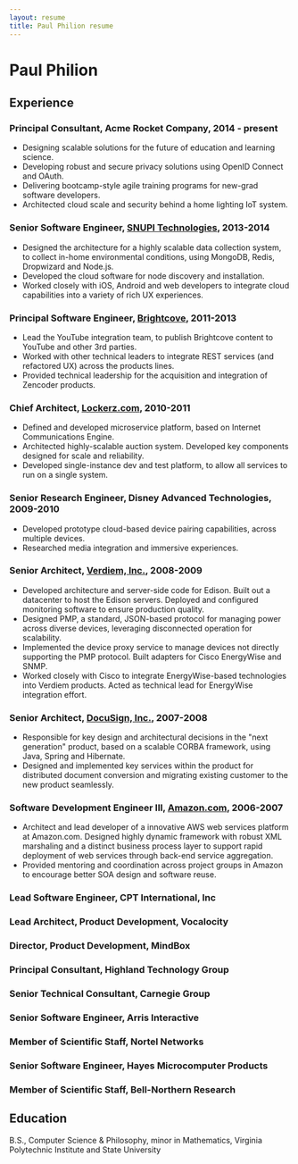 ```yaml
---
layout: resume
title: Paul Philion resume
---
```


# Paul Philion

## Experience

### Principal Consultant, Acme Rocket Company, 2014 - present

* Designing scalable solutions for the future of education and learning science.
* Developing robust and secure privacy solutions using OpenID Connect and OAuth.
* Delivering bootcamp-style agile training programs for new-grad software developers.
* Architected cloud scale and security behind a home lighting IoT system.
        
### Senior Software Engineer, [SNUPI Technologies](http://www.wallyhome.com/), 2013-2014

* Designed the architecture for a highly scalable data collection system, to collect in-home environmental conditions, using MongoDB, Redis, Dropwizard and Node.js.
* Developed the cloud software for node discovery and installation.
* Worked closely with iOS, Android and web developers to integrate cloud capabilities into a variety of rich UX experiences.
            
### Principal Software Engineer, [Brightcove](http://www.brightcove.com), 2011-2013

* Lead the YouTube integration team, to publish Brightcove content to YouTube and other 3rd parties.
* Worked with other technical leaders to integrate REST services (and refactored UX) across the products lines.
* Provided technical leadership for the acquisition and integration of Zencoder products.

### Chief Architect, [Lockerz.com](https://en.wikipedia.org/wiki/Lockerz), 2010-2011

* Defined and developed microservice platform, based on Internet Communications Engine.
* Architected highly-scalable auction system. Developed key components designed for scale and reliability.
* Developed single-instance dev and test platform, to allow all services to run on a single system.
      
### Senior Research Engineer, Disney Advanced Technologies, 2009-2010

* Developed prototype cloud-based device pairing capabilities, across multiple devices.
* Researched media integration and immersive experiences.</li>
            
### Senior Architect, [Verdiem, Inc.](http://www.verdiem.com), 2008-2009

* Developed architecture and server-side code for Edison. Built out a datacenter to host the Edison servers. Deployed and configured monitoring software to ensure production quality.
* Designed PMP, a standard, JSON-based protocol for managing power across diverse devices, leveraging disconnected operation for scalability.
* Implemented the device proxy service to manage devices not directly supporting the PMP protocol. Built adapters for Cisco EnergyWise and SNMP.
* Worked closely with Cisco to integrate EnergyWise-based technologies into Verdiem products. Acted as technical lead for EnergyWise integration effort.

### Senior Architect, [DocuSign, Inc.](http://www.docusign.com), 2007-2008

* Responsible for key design and architectural decisions in the "next generation" product, based on a scalable CORBA framework, using Java, Spring and Hibernate.
* Designed and implemented key services within the product for distributed document conversion and migrating existing customer to the new product seamlessly.

### Software Development Engineer III, [Amazon.com](http://www.amazon.com), 2006-2007

* Architect and lead developer of a innovative AWS web services platform at Amazon.com. Designed highly dynamic framework with robust XML marshaling and a distinct business process layer to support rapid deployment of web services through back-end service aggregation.
* Provided mentoring and coordination across project groups in Amazon to encourage better SOA design and software reuse.

### Lead Software Engineer, CPT International, Inc
### Lead Architect, Product Development, Vocalocity
### Director, Product Development, MindBox
### Principal Consultant, Highland Technology Group
### Senior Technical Consultant, Carnegie Group
### Senior Software Engineer, Arris Interactive
### Member of Scientific Staff, Nortel Networks
### Senior Software Engineer, Hayes Microcomputer Products
### Member of Scientific Staff, Bell-Northern Research


## Education
B.S., Computer Science & Philosophy, minor in Mathematics, Virginia Polytechnic Institute and State University

